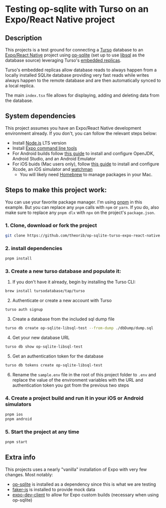 # Testing op-sqlite with Turso on an Expo/React Native project

## Description

This projects is a test ground for connecting a [Turso](https://turso.tech) database to an [Expo/React Native](https://docs.expo.dev) project using [op-sqlite](https://github.com/OP-Engineering/op-sqlite) (set up to use [libsql](https://ospfranco.notion.site/Libsql-Support-c56ac2afb939460182ee7bd910b08fbf) as the database source) leveraging Turso's [embedded replicas](https://docs.turso.tech/features/embedded-replicas/introduction).

Turso's embedded replicas allow database reads to always happen from a locally installed SQLite database providing very fast reads while writes always happen to the remote database and are then automatically synced to a local replica.

The main `index.tsx` file allows for displaying, adding and deleting data from the database.

## System dependencies

This project assumes you have an Expo/React Native development environment already. If you don't, you can follow the relevant steps below:

- Install [Node.js](https://nodejs.org/en/) LTS version
- Install [Expo command line tools](https://docs.expo.dev/more/expo-cli/)
- For Android builds follow [this guide](https://docs.expo.dev/get-started/set-up-your-environment/?platform=android&device=simulated&mode=development-build&buildEnv=local) to install and configure OpenJDK, Android Studio, and an Android Emulator
- For iOS buids (Mac users only), follow [this guide](https://docs.expo.dev/get-started/set-up-your-environment/?platform=ios&device=simulated&mode=development-build&buildEnv=local) to install and configure Xcode, an iOS simulator and [watchman](https://facebook.github.io/watchman/docs/install#macos)
  - You will likely need [Homebrew](https://brew.sh) to manage packages in your Mac.

## Steps to make this project work:

You can use your favorite package manager. I'm using [pnpm](https://pnpm.io) in this example. But you can replace any `pnpm` calls with `npm` or `yarn`. If you do, also make sure to replace any `pnpm dlx` with `npx` on the project's `package.json`.

### 1. Clone, download or fork the project

```bash
git clone https://github.com/theorib/op-sqlite-turso-expo-react-native.git
```

### 2. install dependencies

```bash
pnpm install
```

### 3. Create a new turso database and populate it:

1. If you don't have it already, begin by installing the Turso CLI:

```bash
brew install tursodatabase/tap/turso
```

2. Authenticate or create a new account with Turso

```bash
turso auth signup
```

3. Create a database from the included sql dump file

```bash
turso db create op-sqlite-libsql-test --from-dump ./dbDump/dump.sql
```

4. Get your new database URL

```bash
turso db show op-sqlite-libsql-test
```

5. Get an authentication token for the database

```bash
turso db tokens create op-sqlite-libsql-test
```

6. Rename the `sample.env` file in the root of this project folder to `.env` and replace the value of the environment variables with the URL and authentication token you got from the previous two steps

### 4. Create a project build and run it in your iOS or Android simulators

```bash
pnpm ios
pnpm android
```

### 5. Start the project at any time

```bash
pnpm start
```

## Extra info

This projects uses a nearly "vanilla" installation of Expo with very few changes. Most notably:

- [op-sqlite](https://github.com/OP-Engineering/op-sqlite) is installed as a dependency since this is what we are testing
- [faker-js](https://fakerjs.dev/) is installed to provide mock data
- [expo-dev-client](https://docs.expo.dev/versions/latest/sdk/dev-client/) to allow for Expo custom builds (necessary when using op-sqlite)
